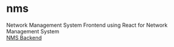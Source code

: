 # nms
Network Management System
Frontend using React for Network Management System
<br>
[NMS Backend](https://github.com/SAMURAii-7/nms-backend)
